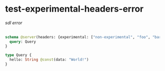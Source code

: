 # test-experimental-headers-error

###### sdl error

```graphql @server
schema @server(headers: {experimental: ["non-experimental", "foo", "bar", "tailcall"]}) {
  query: Query
}

type Query {
  hello: String @const(data: "World!")
}
```
